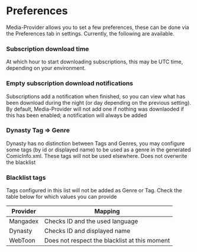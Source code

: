 # Preferences

Media-Provider allows you to set a few preferences, these can be done via the Preferences tab in settings.
Currently, the following are available.

### Subscription download time
At which hour to start downloading subscriptions, this may be UTC time, depending on your environment.

### Empty subscription download notifications
Subscriptions add a notification when finished, so you can view what has been download during the night
(or day depending on the previous setting). By default, Media-Provider will not add one if nothing was downlaoded
if this has been enabled; a notification will always be added

### Dynasty Tag => Genre
Dynasty has no distinction between Tags and Genres, you may configure some tags (by id or displayed name) to be used as
a genre in the generated ComicInfo.xml. These tags will not be used elsewhere. Does not overwrite the blacklist

### Blacklist tags
Tags configured in this list will not be added as Genre or Tag.
Check the table below for which values you can provide

| Provider  | Mapping                                       |
|-----------|-----------------------------------------------|
| Mangadex  | Checks ID and the used language               |
| Dynasty   | Checks ID and displayed name                  |
| WebToon   | Does not respect the blacklist at this moment |
